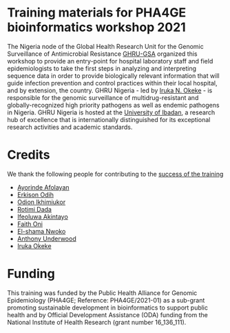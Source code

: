 # Training materials for PHA4GE bioinformatics workshop 2021
The Nigeria node of the Global Health Research Unit for the Genomic Surveillance of Antimicrobial Resistance [GHRU-GSA](https://ghru.pathogensurveillance.net/) organized this workshop to provide an entry-point for hospital laboratory staff and field epidemiologists to take the first steps in analyzing and interpreting sequence data in order to provide biologically relevant information that will guide infection prevention and control practices within their local hospital, and by extension, the country. 
GHRU Nigeria  - led by [Iruka N. Okeke](https://en.wikipedia.org/wiki/Iruka_Okeke) - is responsible for the genomic surveillance of multidrug-resistant and globally-recognized high priority pathogens as well as endemic pathogens in Nigeria. GHRU Nigeria is hosted at the [University of Ibadan](https://en.wikipedia.org/wiki/University_of_Ibadan), a research hub of excellence that is internationally distinguished for its exceptional research activities and academic standards. 
# Credits
We thank the following people for contributing to the [success of the training](https://pha4ge.org/articles/pha4ge-amr-sub-award-success-story-team-nigeria/)
- [Ayorinde Afolayan](https://github.com/ayoraind)
- [Erkison Odih](https://github.com/Erkison)
- [Odion Ikhimiukor](https://github.com/odionikh)
- [Rotimi Dada](https://www.researchgate.net/profile/Rotimi-Dada)
- [Ifeoluwa Akintayo](https://github.com/ifeakins)
- [Faith Oni](https://www.ufz.de/index.php?en=50325)
- [El-shama Nwoko](https://www.researchgate.net/profile/El-Shama-Nwoko)
- [Anthony Underwood](https://gitlab.com/antunderwood)
- [Iruka Okeke](https://scholar.google.com/citations?user=KCc3tdAAAAAJ&hl=en)
# Funding
This training was funded by the Public Health Alliance for Genomic Epidemiology (PHA4GE; Reference: PHA4GE/2021-01) as a sub-grant promoting sustainable development in bioinformatics to support public health and by Official Development Assistance (ODA) funding from the National Institute of Health Research (grant number 16_136_111).
